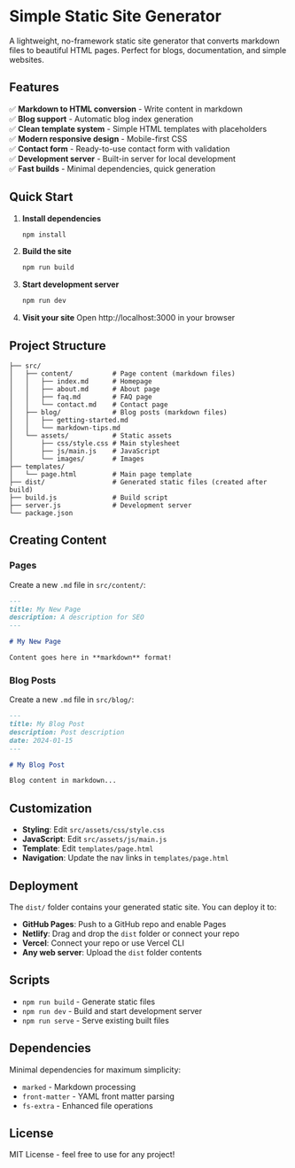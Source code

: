 # Simple Static Site Generator

A lightweight, no-framework static site generator that converts markdown files to beautiful HTML pages. Perfect for blogs, documentation, and simple websites.

## Features

✅ **Markdown to HTML conversion** - Write content in markdown  
✅ **Blog support** - Automatic blog index generation  
✅ **Clean template system** - Simple HTML templates with placeholders  
✅ **Modern responsive design** - Mobile-first CSS  
✅ **Contact form** - Ready-to-use contact form with validation  
✅ **Development server** - Built-in server for local development  
✅ **Fast builds** - Minimal dependencies, quick generation  

## Quick Start

1. **Install dependencies**
   ```bash
   npm install
   ```

2. **Build the site**
   ```bash
   npm run build
   ```

3. **Start development server**
   ```bash
   npm run dev
   ```

4. **Visit your site**
   Open http://localhost:3000 in your browser

## Project Structure

```
├── src/
│   ├── content/          # Page content (markdown files)
│   │   ├── index.md      # Homepage
│   │   ├── about.md      # About page
│   │   ├── faq.md        # FAQ page
│   │   └── contact.md    # Contact page
│   ├── blog/             # Blog posts (markdown files)
│   │   ├── getting-started.md
│   │   └── markdown-tips.md
│   └── assets/           # Static assets
│       ├── css/style.css # Main stylesheet
│       ├── js/main.js    # JavaScript
│       └── images/       # Images
├── templates/
│   └── page.html         # Main page template
├── dist/                 # Generated static files (created after build)
├── build.js              # Build script
├── server.js             # Development server
└── package.json
```

## Creating Content

### Pages
Create a new `.md` file in `src/content/`:

```markdown
---
title: My New Page
description: A description for SEO
---

# My New Page

Content goes here in **markdown** format!
```

### Blog Posts
Create a new `.md` file in `src/blog/`:

```markdown
---
title: My Blog Post
description: Post description
date: 2024-01-15
---

# My Blog Post

Blog content in markdown...
```

## Customization

- **Styling**: Edit `src/assets/css/style.css`
- **JavaScript**: Edit `src/assets/js/main.js`  
- **Template**: Edit `templates/page.html`
- **Navigation**: Update the nav links in `templates/page.html`

## Deployment

The `dist/` folder contains your generated static site. You can deploy it to:

- **GitHub Pages**: Push to a GitHub repo and enable Pages
- **Netlify**: Drag and drop the `dist` folder or connect your repo
- **Vercel**: Connect your repo or use Vercel CLI
- **Any web server**: Upload the `dist` folder contents

## Scripts

- `npm run build` - Generate static files
- `npm run dev` - Build and start development server  
- `npm run serve` - Serve existing built files

## Dependencies

Minimal dependencies for maximum simplicity:
- `marked` - Markdown processing
- `front-matter` - YAML front matter parsing
- `fs-extra` - Enhanced file operations

## License

MIT License - feel free to use for any project!